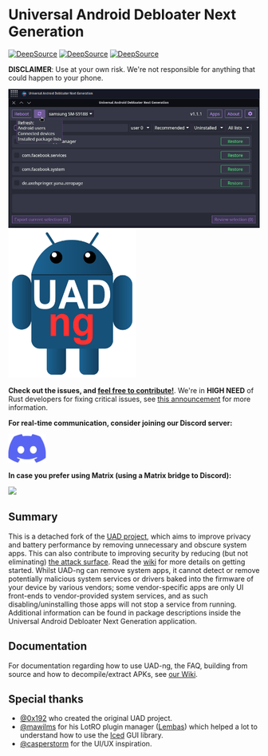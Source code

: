 # Universal Android Debloater Next Generation

[![DeepSource](https://app.deepsource.com/gh/Universal-Debloater-Alliance/universal-android-debloater-next-generation.svg/?label=active+issues&show_trend=true&token=LcP1kzmhgcIk06HCJz8LUf7i)](https://app.deepsource.com/gh/Universal-Debloater-Alliance/universal-android-debloater-next-generation/)
[![DeepSource](https://app.deepsource.com/gh/Universal-Debloater-Alliance/universal-android-debloater-next-generation.svg/?label=resolved+issues&show_trend=true&token=LcP1kzmhgcIk06HCJz8LUf7i)](https://app.deepsource.com/gh/Universal-Debloater-Alliance/universal-android-debloater-next-generation/)
[![DeepSource](https://app.deepsource.com/gh/Universal-Debloater-Alliance/universal-android-debloater-next-generation.svg/?label=code+coverage&show_trend=true&token=LcP1kzmhgcIk06HCJz8LUf7i)](https://app.deepsource.com/gh/Universal-Debloater-Alliance/universal-android-debloater-next-generation/)


**DISCLAIMER**: Use at your own risk. We're not responsible for anything that
could happen to your phone.

<img src="/resources/screenshots/v1.1.1.png" width="850" alt="uad_screenshot">

<img src="/resources/assets/uad-ng.svg" width="256" alt="uad_fork_logo">

**Check out the issues, and [feel free to contribute!](https://github.com/Universal-Debloater-Alliance/universal-android-debloater-next-generation/wiki/How-to-contribute)**. We're in **HIGH NEED** of Rust developers for fixing critical issues, see [this announcement](https://github.com/Universal-Debloater-Alliance/universal-android-debloater-next-generation/discussions/731) for more information.

**For real-time communication, consider joining our Discord server:**

<a href="https://discord.gg/CzwbMCPEZa">
  <img src="./resources/images/icon_clyde_blurple_RGB.png" alt="Icon" width="75">
</a>

**In case you prefer using Matrix (using a Matrix bridge to Discord):**

[<img src="https://matrix.org/images/matrix-logo.svg">](https://matrix.to/#/#uad-ng:matrix.org)

## Summary

This is a detached fork of the [UAD project](https://github.com/0x192/universal-android-debloater), which aims to improve privacy and battery performance by removing unnecessary and obscure system apps.
This can also contribute to improving security by reducing (but not eliminating) [the attack surface](https://en.wikipedia.org/wiki/Attack_surface). Read the [wiki](https://github.com/Universal-Debloater-Alliance/universal-android-debloater-next-generation/wiki) for more details on getting started. Whilst UAD-ng can remove system apps, it cannot detect or remove potentially malicious system services or drivers baked into the firmware of your device by various vendors; some vendor-specific apps are only UI front-ends to vendor-provided system services, and as such disabling/uninstalling those apps will not stop a service from running. Additional information can be found in package descriptions inside the Universal Android Debloater Next Generation application.

## Documentation

For documentation regarding how to use UAD-ng, the FAQ, building from source and how to decompile/extract APKs, see [our Wiki](https://github.com/Universal-Debloater-Alliance/universal-android-debloater-next-generation/wiki).

## Special thanks

- [@0x192](https://github.com/0x192) who created the original UAD project.
- [@mawilms](https://github.com/mawilms) for his LotRO plugin manager ([Lembas](https://github.com/mawilms/lembas)) which helped a lot to understand how to use the [Iced](https://github.com/hecrj/iced) GUI library.
- [@casperstorm](https://github.com/casperstorm) for the UI/UX inspiration.
